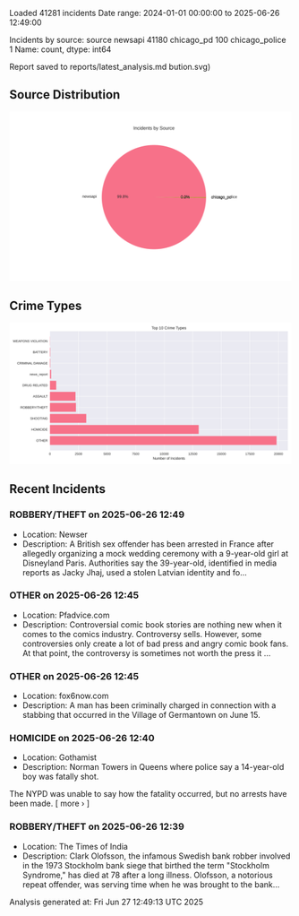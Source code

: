 
Loaded 41281 incidents
Date range: 2024-01-01 00:00:00 to 2025-06-26 12:49:00

Incidents by source:
source
newsapi           41180
chicago_pd          100
chicago_police        1
Name: count, dtype: int64

Report saved to reports/latest_analysis.md
bution.svg)

## Source Distribution
![Source Distribution](images/source_distribution.svg)

## Crime Types
![Crime Types](images/crime_types.svg)

## Recent Incidents

### ROBBERY/THEFT on 2025-06-26 12:49
- Location: Newser
- Description: A British sex offender has been arrested in France after allegedly organizing a mock wedding ceremony with a 9-year-old girl at Disneyland Paris. Authorities say the 39-year-old, identified in media reports as Jacky Jhaj, used a stolen Latvian identity and fo…


### OTHER on 2025-06-26 12:45
- Location: Pfadvice.com
- Description: Controversial comic book stories are nothing new when it comes to the comics industry. Controversy sells. However, some controversies only create a lot of bad press and angry comic book fans. At that point, the controversy is sometimes not worth the press it …


### OTHER on 2025-06-26 12:45
- Location: fox6now.com
- Description: A man has been criminally charged in connection with a stabbing that occurred in the Village of Germantown on June 15.


### HOMICIDE on 2025-06-26 12:40
- Location: Gothamist
- Description: Norman Towers in Queens where police say a 14-year-old boy was fatally shot.
 

The NYPD was unable to say how the fatality occurred, but no arrests have been made. [ more › ]


### ROBBERY/THEFT on 2025-06-26 12:39
- Location: The Times of India
- Description: Clark Olofsson, the infamous Swedish bank robber involved in the 1973 Stockholm bank siege that birthed the term "Stockholm Syndrome," has died at 78 after a long illness. Olofsson, a notorious repeat offender, was serving time when he was brought to the bank…

Analysis generated at: Fri Jun 27 12:49:13 UTC 2025
